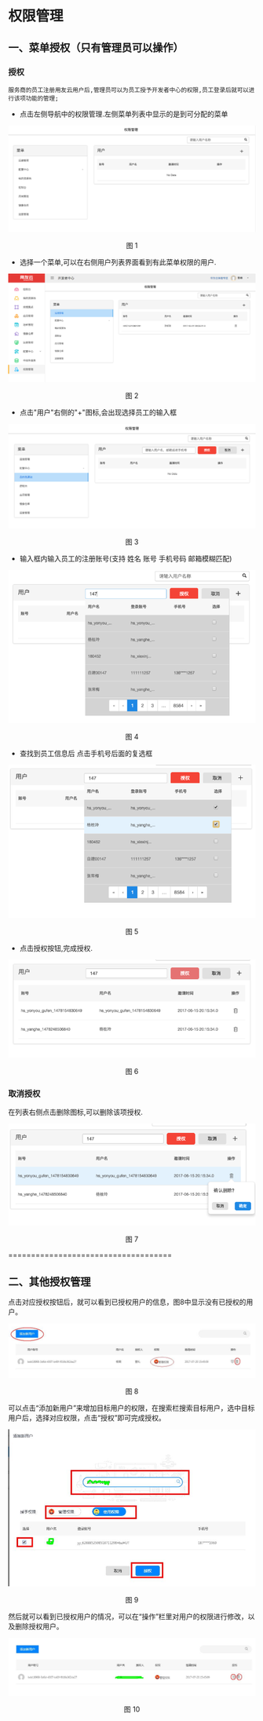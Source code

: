 # 权限管理

## 一、菜单授权（只有管理员可以操作）
### 授权
    服务商的员工注册用友云用户后,管理员可以为员工授予开发者中心的权限,员工登录后就可以进行该项功能的管理;

- 点击左侧导航中的权限管理.左侧菜单列表中显示的是到可分配的菜单
<div align=center>
<img src="images/b-1.png"/>
</div>
<p align="center">图 1</p>

- 选择一个菜单,可以在右侧用户列表界面看到有此菜单权限的用户.
<div align=center>
<img src="images/b-2.png"/>
</div>
<p align="center">图 2</p>

- 点击"用户"右侧的"+"图标,会出现选择员工的输入框
<div align=center>
<img src="images/b-3.png"/>
</div>
<p align="center">图 3</p>

- 输入框内输入员工的注册账号(支持 姓名 账号 手机号码 邮箱模糊匹配)  
<div align=center>
<img src="images/b-4.png"/>
</div>
<p align="center">图 4</p>

- 查找到员工信息后 点击手机号后面的复选框
<div align=center>
<img src="images/b-5.png"/>
</div>
<p align="center">图 5</p>

- 点击授权按钮,完成授权.
<div align=center>
<img src="images/b-6.png"/>
</div>
<p align="center">图 6</p>

### 取消授权
在列表右侧点击删除图标,可以删除该项授权.
<div align=center>
<img src="images/b-7.png"/>
</div>
<p align="center">图 7</p>

====================================

<div id="1权限管理"></div>

二、其他授权管理
-
点击对应授权按钮后，就可以看到已授权用户的信息，图8中显示没有已授权的用户。
<div align=center>
<img src="images/a1.jpg"/>
</div>
<p align="center">图 8</p>

可以点击“添加新用户”来增加目标用户的权限，在搜索栏搜索目标用户，选中目标用户后，选择对应权限，点击“授权”即可完成授权。
<div align=center>
<img src="images/a2.jpg"/>
</div>
<p align="center">图 9</p>

然后就可以看到已授权用户的情况，可以在“操作”栏里对用户的权限进行修改，以及删除授权用户。
<div align=center>
<img src="images/a3.jpg"/>
</div>
<p align="center">图 10</p>

